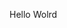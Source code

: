 Hello Wolrd






















































































































































































































































































































































































































































































































































































































































































































































































































































































































































































































































































































































































































































































































































































































































































































































































































































































































































































































































































































































































































































































































































































































































































































































































































































































































































































































































































































































































































































































































































































































































































































































































































































































































































































































































































































































































































































































































































































































































































































































































































































































































































































































































































































































































































































































































































































































































































































































































































































































































































































































































































































































































































































































































































































































